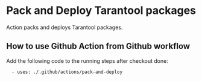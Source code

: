 # Pack and Deploy Tarantool packages

Action packs and deploys Tarantool packages.

## How to use Github Action from Github workflow

Add the following code to the running steps after checkout done:
```
  - uses: ./.github/actions/pack-and-deploy
```

